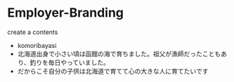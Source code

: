 # Employer-Branding
create a contents
- komoribayasi
- 北海道出身で小さい頃は函館の海で育ちました。祖父が漁師だったこともあり、釣りを毎日やっていました。
- だからこそ自分の子供は北海道で育てて心の大きな人に育てたいです